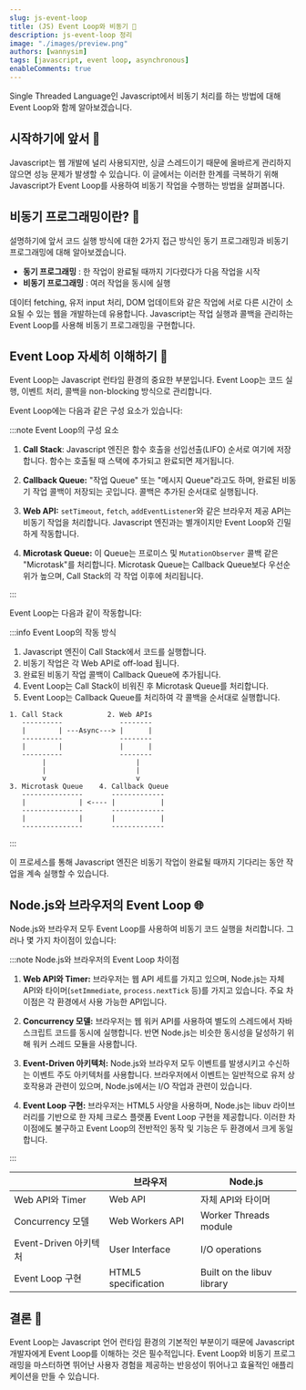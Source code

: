 ```yaml
---
slug: js-event-loop
title: (JS) Event Loop와 비동기 🔁
description: js-event-loop 정리
image: "./images/preview.png"
authors: [wannysim]
tags: [javascript, event loop, asynchronous]
enableComments: true
---
```


Single Threaded Language인 Javascript에서 비동기 처리를 하는 방법에 대해 Event Loop와 함께 알아보겠습니다.

<!-- truncate -->

## 시작하기에 앞서 📝

Javascript는 웹 개발에 널리 사용되지만, 싱글 스레드이기 때문에 올바르게 관리하지 않으면 성능 문제가 발생할 수 있습니다. 이 글에서는 이러한 한계를 극복하기 위해 Javascript가 Event Loop를 사용하여 비동기 작업을 수행하는 방법을 살펴봅니다.

## 비동기 프로그래밍이란? 🤔

설명하기에 앞서 코드 실행 방식에 대한 2가지 접근 방식인 동기 프로그래밍과 비동기 프로그래밍에 대해 알아보겠습니다.

- **동기 프로그래밍** : 한 작업이 완료될 때까지 기다렸다가 다음 작업을 시작
- **비동기 프로그래밍** : 여러 작업을 동시에 실행

데이터 fetching, 유저 input 처리, DOM 업데이트와 같은 작업에 서로 다른 시간이 소요될 수 있는 웹을 개발하는데 유용합니다. Javascript는 작업 실행과 콜백을 관리하는 Event Loop를 사용해 비동기 프로그래밍을 구현합니다.

## Event Loop 자세히 이해하기 🔁

Event Loop는 Javascript 런타임 환경의 중요한 부분입니다. Event Loop는 코드 실행, 이벤트 처리, 콜백을 non-blocking 방식으로 관리합니다.

Event Loop에는 다음과 같은 구성 요소가 있습니다:

:::note Event Loop의 구성 요소

1. **Call Stack**: Javascript 엔진은 함수 호출을 선입선출(LIFO) 순서로 여기에 저장합니다. 함수는 호출될 때 스택에 추가되고 완료되면 제거됩니다.

2. **Callback Queue:** "작업 Queue" 또는 "메시지 Queue"라고도 하며, 완료된 비동기 작업 콜백이 저장되는 곳입니다. 콜백은 추가된 순서대로 실행됩니다.

3. **Web API:** `setTimeout`, `fetch`, `addEventListener`와 같은 브라우저 제공 API는 비동기 작업을 처리합니다. Javascript 엔진과는 별개이지만 Event Loop와 긴밀하게 작동합니다.

4. **Microtask Queue:** 이 Queue는 프로미스 및 `MutationObserver` 콜백 같은 "Microtask"를 처리합니다. Microtask Queue는 Callback Queue보다 우선순위가 높으며, Call Stack의 각 작업 이후에 처리됩니다.

:::

Event Loop는 다음과 같이 작동합니다:

:::info Event Loop의 작동 방식

1. Javascript 엔진이 Call Stack에서 코드를 실행합니다.
2. 비동기 작업은 각 Web API로 off-load 됩니다.
3. 완료된 비동기 작업 콜백이 Callback Queue에 추가됩니다.
4. Event Loop는 Call Stack이 비워진 후 Microtask Queue를 처리합니다.
5. Event Loop는 Callback Queue를 처리하여 각 콜백을 순서대로 실행합니다.

```mermaid {theme: "forest"}
1. Call Stack           2. Web APIs
   ----------              --------
   |        | ---Async---> |      |
   ----------              --------
   |        |              |      |
   ----------              --------
        |                      |
        |                      |
        v                      v
3. Microtask Queue    4. Callback Queue
   ---------------       -------------
   |             | <---- |           |
   ---------------       -------------
   |             |       |           |
   ---------------       -------------
```

:::

이 프로세스를 통해 Javascript 엔진은 비동기 작업이 완료될 때까지 기다리는 동안 작업을 계속 실행할 수 있습니다.

## Node.js와 브라우저의 Event Loop 🌐

Node.js와 브라우저 모두 Event Loop를 사용하여 비동기 코드 실행을 처리합니다. 그러나 몇 가지 차이점이 있습니다:

:::note Node.js와 브라우저의 Event Loop 차이점

1. **Web API와 Timer:** 브라우저는 웹 API 세트를 가지고 있으며, Node.js는 자체 API와 타이머(`setImmediate`, `process.nextTick` 등)를 가지고 있습니다. 주요 차이점은 각 환경에서 사용 가능한 API입니다.

2. **Concurrency 모델:** 브라우저는 웹 워커 API를 사용하여 별도의 스레드에서 자바스크립트 코드를 동시에 실행합니다. 반면 Node.js는 비슷한 동시성을 달성하기 위해 워커 스레드 모듈을 사용합니다.

3. **Event-Driven 아키텍처:** Node.js와 브라우저 모두 이벤트를 발생시키고 수신하는 이벤트 주도 아키텍처를 사용합니다. 브라우저에서 이벤트는 일반적으로 유저 상호작용과 관련이 있으며, Node.js에서는 I/O 작업과 관련이 있습니다.

4. **Event Loop 구현:** 브라우저는 HTML5 사양을 사용하며, Node.js는 libuv 라이브러리를 기반으로 한 자체 크로스 플랫폼 Event Loop 구현을 제공합니다. 이러한 차이점에도 불구하고 Event Loop의 전반적인 동작 및 기능은 두 환경에서 크게 동일합니다.

:::

|                       | 브라우저            | Node.js                    |
| --------------------- | ------------------- | -------------------------- |
| Web API와 Timer       | Web API             | 자체 API와 타이머          |
| Concurrency 모델      | Web Workers API     | Worker Threads module      |
| Event-Driven 아키텍처 | User Interface      | I/O operations             |
| Event Loop 구현       | HTML5 specification | Built on the libuv library |

## 결론 🏁

Event Loop는 Javascript 언어 런타임 환경의 기본적인 부분이기 때문에 Javascript 개발자에게 Event Loop를 이해하는 것은 필수적입니다. Event Loop와 비동기 프로그래밍을 마스터하면 뛰어난 사용자 경험을 제공하는 반응성이 뛰어나고 효율적인 애플리케이션을 만들 수 있습니다.

